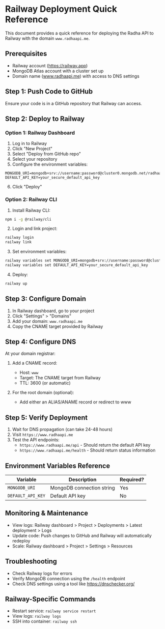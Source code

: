 # Railway Deployment Quick Reference

This document provides a quick reference for deploying the Radha API to Railway with the domain `www.radhaapi.me`.

## Prerequisites
- Railway account (https://railway.app)
- MongoDB Atlas account with a cluster set up
- Domain name (www.radhaapi.me) with access to DNS settings

## Step 1: Push Code to GitHub
Ensure your code is in a GitHub repository that Railway can access.

## Step 2: Deploy to Railway

### Option 1: Railway Dashboard
1. Log in to Railway
2. Click "New Project"
3. Select "Deploy from GitHub repo"
4. Select your repository
5. Configure the environment variables:

```
MONGODB_URI=mongodb+srv://username:password@cluster0.mongodb.net/radhaapi
DEFAULT_API_KEY=your_secure_default_api_key
```

6. Click "Deploy"

### Option 2: Railway CLI
1. Install Railway CLI:
```bash
npm i -g @railway/cli
```

2. Login and link project:
```bash
railway login
railway link
```

3. Set environment variables:
```bash
railway variables set MONGODB_URI=mongodb+srv://username:password@cluster0.mongodb.net/radhaapi
railway variables set DEFAULT_API_KEY=your_secure_default_api_key
```

4. Deploy:
```bash
railway up
```

## Step 3: Configure Domain
1. In Railway dashboard, go to your project
2. Click "Settings" > "Domains"
3. Add your domain: `www.radhaapi.me`
4. Copy the CNAME target provided by Railway

## Step 4: Configure DNS
At your domain registrar:
1. Add a CNAME record:
   - Host: `www`
   - Target: The CNAME target from Railway
   - TTL: 3600 (or automatic)

2. For the root domain (optional):
   - Add either an ALIAS/ANAME record or redirect to www

## Step 5: Verify Deployment
1. Wait for DNS propagation (can take 24-48 hours)
2. Visit `https://www.radhaapi.me`
3. Test the API endpoints:
   - `https://www.radhaapi.me/api` - Should return the default API key
   - `https://www.radhaapi.me/health` - Should return status information

## Environment Variables Reference

| Variable | Description | Required? |
|----------|-------------|-----------|
| `MONGODB_URI` | MongoDB connection string | Yes |
| `DEFAULT_API_KEY` | Default API key | No |

## Monitoring & Maintenance
- View logs: Railway dashboard > Project > Deployments > Latest deployment > Logs
- Update code: Push changes to GitHub and Railway will automatically redeploy
- Scale: Railway dashboard > Project > Settings > Resources

## Troubleshooting
- Check Railway logs for errors
- Verify MongoDB connection using the `/health` endpoint
- Check DNS settings using a tool like https://dnschecker.org/

## Railway-Specific Commands
- Restart service: `railway service restart`
- View logs: `railway logs`
- SSH into container: `railway ssh`
